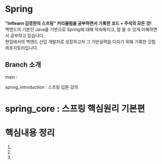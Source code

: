 # Spring
<strong>"Inflearn 김영한의 스프링" 커리큘럼을 공부하면서 기록한 코드 + 주석의 모든 것!</strong> <br>
백엔드의 기본인 Java를 기반으로 Spring에 대해 익숙해지고, 잘 쓸 수 있게 이해하면서 공부하고 있습니다. <br>
현업에서의 백엔드 신입 개발자로 성장하고자 그 기반실력을 다지기 위해 기록한 깃헙 레포지토리입니다. <br>

## Branch 소개 

main : 

spring_introduction : 스프링 입문 강의

spring_core : 스프링 핵심원리 기본편 
=======
# 핵심내용 정리 
1.   <br>
2.    <br>
3.    <br> 

